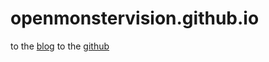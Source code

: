 # openmonstervision.github.io
to the <a href="https://openmonstervision.github.io/blog/">blog</a>
to the [github](https://github.com/openmonstervision.com)
